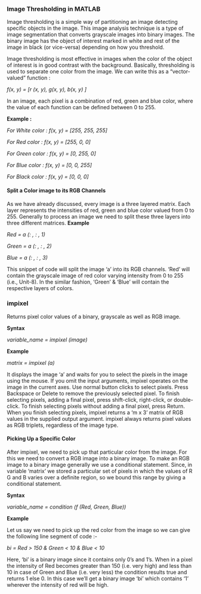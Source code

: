 ### Image Thresholding in MATLAB
Image thresholding is a simple way of partitioning an image detecting specific objects in the image. This image analysis technique is a type of image segmentation that converts grayscale images into binary images. The binary image has the object of interest marked in white and rest of the image in black (or vice-versa) depending on how you threshold.

Image thresholding is most effective in images when the color of the object of interest is in good contrast with the background. Basically, thresholding is used to separate one color from the image. We can write this as a “vector-valued” function :

*f(x, y) = [r (x, y), g(x, y), b(x, y) ]*

In an image, each pixel is a combination of red, green and blue color, where the value of each function can be defined between 0 to 255.

**Example :**

*For White color :			f(x, y) = [255, 255, 255]*

*For Red color :			f(x, y) = [255, 0, 0]*

*For Green color :		f(x, y) = [0, 255, 0]*

*For Blue color :			f(x, y) = [0, 0, 255]*

*For Black color :			f(x, y) = [0, 0, 0]*


#### Split a Color image to its RGB Channels

As we have already discussed, every image is a three layered matrix. Each layer represents the intensities of red, green and blue color valued from 0 to 255. Generally to process an image we need to split these three layers into three different matrices.
**Example**

*Red = a (: , : , 1)*

*Green = a (: , : , 2)*

*Blue = a (: , : , 3)*

This snippet of code will split the image ‘a’ into its RGB channels. ‘Red’ will contain the grayscale image of red color varying intensity from 0 to 255 (i.e., Unit-8). In the similar fashion, ‘Green’ & ‘Blue’ will contain the respective layers of colors.


### impixel
Returns pixel color values of a binary, grayscale as well as RGB image.

**Syntax**

*variable_name = impixel (image)*

**Example**

*matrix = impixel (a)*

It displays the image ‘a’ and waits for you to select the pixels in the image using the mouse. If you omit the input arguments, impixel operates on the image in the current axes.
	Use normal button clicks to select pixels. Press Backspace or Delete to remove the previously selected pixel. To finish selecting pixels, adding a final pixel, press shift-click, right-click, or double-click. To finish selecting pixels without adding a final pixel, press Return.
	When you finish selecting pixels, impixel returns a ‘m x 3’ matrix of RGB values in the supplied output argument. impixel always returns pixel values as RGB triplets, regardless of the image type.


#### Picking Up a Specific Color
After impixel, we need to pick up that particular color from the image. For this we need to convert a RGB image into a binary image. To make an RGB image to a binary image generally we use a conditional statement.
	Since, in variable ‘matrix’ we stored a particular set of pixels in which the values of R G and B varies over a definite region, so we bound this range by giving a conditional statement.

**Syntax**

*variable_name = condition (f (Red, Green, Blue))*

**Example**

Let us say we need to pick up the red color from the image so we can give the following line segment of code :-

*bi = Red > 150 & Green < 10 & Blue < 10*

Here, ‘bi’ is a binary image since it contains only 0’s and 1’s. When in a pixel the intensity of Red becomes greater than 150 (i.e. very high) and less than 10 in case of Green and Blue (i.e. very less) the condition results true and returns 1 else 0.
	In this case we’ll get a binary image ‘bi’ which contains ‘1’ wherever the intensity of red will be high.
